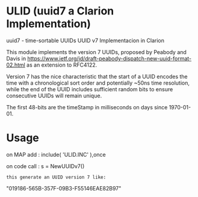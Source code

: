 # ULID (uuid7 a Clarion Implementation)
uuid7 - time-sortable UUIDs
UUID v7 Implementacion in Clarion


This module implements the version 7 UUIDs, proposed by Peabody and Davis in https://www.ietf.org/id/draft-peabody-dispatch-new-uuid-format-02.html as an extension to RFC4122.

Version 7 has the nice characteristic that the start of a UUID encodes the time with a chronological sort order and potentially ~50ns time resolution, while the end of the UUID includes sufficient random bits to ensure consecutive UUIDs will remain unique.

The first 48-bits are the timeStamp in milliseconds on days since 1970-01-01.

# Usage
on MAP add : include( 'ULID.INC' ),once

on code call :
    s = NewUUIDv7()

    this generate an UUID version 7 like: 
  "019186-565B-357F-09B3-F55146EAE82B97"

